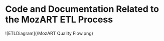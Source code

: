 # Code and Documentation Related to the MozART ETL Process

![ETLDiagram](/MozART Quality Flow.png)
